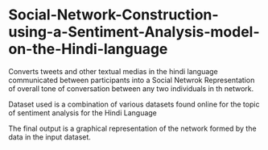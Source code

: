 # Social-Network-Construction-using-a-Sentiment-Analysis-model-on-the-Hindi-language

Converts tweets and other textual medias in the hindi language communicated between participants into a Social Netwrok Representation of overall tone of conversation between any two individuals in th network.

Dataset used is a combination of various datasets found online for the topic of sentiment analysis for the Hindi Language

The final output is a graphical representation of the network formed by the data in the input dataset.
